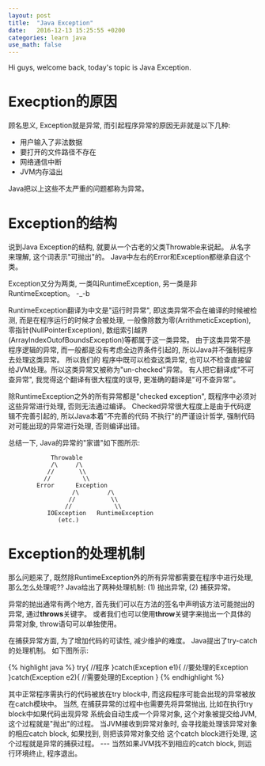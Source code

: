```yaml
---
layout: post
title:  "Java Exception"
date:   2016-12-13 15:25:55 +0200
categories: learn java
use_math: false
---
```


Hi guys, welcome back, today's topic is Java Exception.

Execption的原因
============

顾名思义, Exception就是异常, 而引起程序异常的原因无非就是以下几种:

* 用户输入了非法数据
* 要打开的文件路径不存在
* 网络通信中断
* JVM内存溢出

Java把以上这些不太严重的问题都称为异常。

Exception的结构
============

说到Java Exception的结构, 就要从一个古老的父类Throwable来说起。 从名字来理解, 这个词表示"可抛出"的。 Java中左右的Error和Exception都继承自这个类。

Exception又分为两类, 一类叫RuntimeException, 另一类是非RuntimeException。 -_-b 

RuntimeException翻译为中文是"运行时异常", 即这类异常不会在编译的时候被检测, 而是在程序运行的时候才会被处理, 一般像除数为零(ArrithmeticException), 零指针(NullPointerException),
数组索引越界(ArrayIndexOutofBoundsException)等都属于这一类异常。 由于这类异常不是程序逻辑的异常, 而一般都是没有考虑全边界条件引起的, 所以Java并不强制程序去处理这类异常。 所以我们的
程序中既可以检查这类异常, 也可以不检查直接留给JVM处理。所以这类异常又被称为"un-checked"异常。 有人把它翻译成"不可查异常", 我觉得这个翻译有很大程度的误导, 更准确的翻译是"可不查异常"。

除RuntimeException之外的所有异常都是"checked exception", 既程序中必须对这些异常进行处理, 否则无法通过编译。 Checked异常很大程度上是由于代码逻辑不完善引起的, 所以Java本着"不完善的代码
不执行"的严谨设计哲学, 强制代码对可能出现的异常进行处理, 否则编译出错。 

总结一下, Java的异常的"家谱"如下图所示:

                Throwable
                /\     /\             
               //       \\         
              //         \\    
            Error      Exception
                      /\        /\
                     //          \\
                    //            \\
               IOException   RuntimeException
                  (etc.)
                  
Exception的处理机制
==============

那么问题来了, 既然除RuntimeException外的所有异常都需要在程序中进行处理, 那么怎么处理呢?? Java给出了两种处理机制: (1) 抛出异常, (2) 捕获异常。

异常的抛出通常有两个地方, 首先我们可以在方法的签名中声明该方法可能抛出的异常, 通过**throws**关键字。 或者我们也可以使用**throw**关键字来抛出一个具体的异常对象,
 throw语句可以单独使用。


在捕获异常方面, 为了增加代码的可读性, 减少维护的难度。 Java提出了try-catch的处理机制。 如下图所示:

{% highlight java %}
try{
    //程序
}catch(Exception e1){
    //要处理的Exception
}catch(Exception e2){
    //需要处理的Exception
}
{% endhighlight %}

其中正常程序需执行的代码被放在try block中, 而这段程序可能会出现的异常被放在catch模块中。 当然, 在捕获异常的过程中也需要先将异常抛出, 比如在执行try block中如果代码出现异常
系统会自动生成一个异常对象, 这个对象被提交给JVM, 这个过程就是"抛出"的过程。 当JVM接收到异常对象时, 会寻找能处理该异常对象的相应catch block, 如果找到, 则把该异常对象交给
这个catch block进行处理, 这个过程就是异常的捕获过程。 --- 当然如果JVM找不到相应的catch block, 则运行环境终止, 程序退出。



